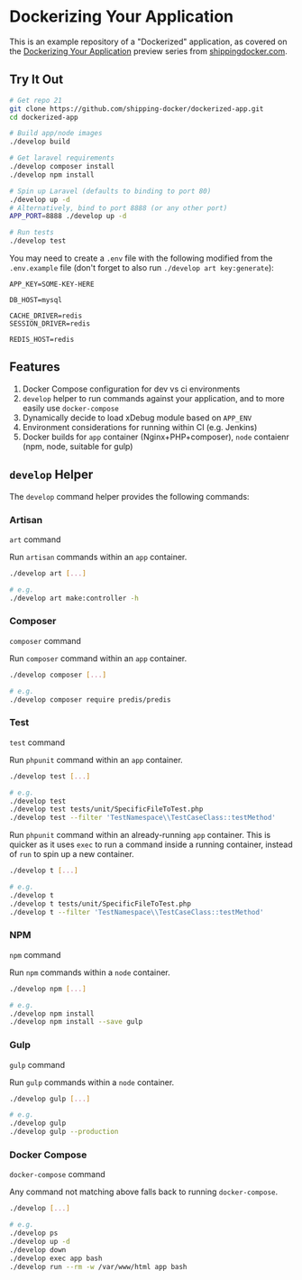 # Dockerizing Your Application

This is an example repository of a "Dockerized" application, as covered on the [Dockerizing Your Application](https://shippingdocker.com/dockerized-app/) preview series from [shippingdocker.com](https://shippingdocker.com).

## Try It Out

```bash
# Get repo 21
git clone https://github.com/shipping-docker/dockerized-app.git
cd dockerized-app

# Build app/node images
./develop build

# Get laravel requirements
./develop composer install
./develop npm install

# Spin up Laravel (defaults to binding to port 80)
./develop up -d
# Alternatively, bind to port 8888 (or any other port)
APP_PORT=8888 ./develop up -d

# Run tests
./develop test
```

You may need to create a `.env` file with the following modified from the `.env.example` file (don't forget to also run `./develop art key:generate`):

```
APP_KEY=SOME-KEY-HERE

DB_HOST=mysql

CACHE_DRIVER=redis
SESSION_DRIVER=redis

REDIS_HOST=redis
```

## Features

1. Docker Compose configuration for dev vs ci environments
2. `develop` helper to run commands against your application, and to more easily use `docker-compose`
3. Dynamically decide to load xDebug module based on `APP_ENV`
4. Environment considerations for running within CI (e.g. Jenkins)
5. Docker builds for `app` container (Nginx+PHP+composer), `node` contaienr (npm, node, suitable for gulp)

## `develop` Helper

The `develop` command helper provides the following commands:

### Artisan

`art` command

Run `artisan` commands within an `app` container. 

```bash
./develop art [...]

# e.g.
./develop art make:controller -h
```

### Composer

`composer` command

Run `composer` command within an `app` container.

```bash
./develop composer [...]

# e.g.
./develop composer require predis/predis
```

### Test

`test` command

Run `phpunit` command within an `app` container.

```bash
./develop test [...]

# e.g.
./develop test
./develop test tests/unit/SpecificFileToTest.php
./develop test --filter 'TestNamespace\\TestCaseClass::testMethod'
```

Run `phpunit` command within an already-running `app` container. This is quicker as it uses `exec` to run a command inside a running container, instead of `run` to spin up a new container.

```bash
./develop t [...]

# e.g.
./develop t
./develop t tests/unit/SpecificFileToTest.php
./develop t --filter 'TestNamespace\\TestCaseClass::testMethod'
```

### NPM

`npm` command

Run `npm` commands within a `node` container.

```bash
./develop npm [...]

# e.g.
./develop npm install
./develop npm install --save gulp
```

### Gulp

`gulp` command

Run `gulp` commands within a `node` container.

```bash
./develop gulp [...]

# e.g.
./develop gulp
./develop gulp --production
```

### Docker Compose

`docker-compose` command

Any command not matching above falls back to running `docker-compose`.

```bash
./develop [...]

# e.g.
./develop ps
./develop up -d
./develop down
./develop exec app bash
./develop run --rm -w /var/www/html app bash
```







